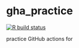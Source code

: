 # gha_practice
  
  <!-- badges: start -->
  [![R build status](https://github.com/akimanabe/ghatestr/workflows/R-CMD-check/badge.svg)](https://github.com/akimanabe/ghatestr/actions)
  <!-- badges: end -->

practice GitHub actions for 
